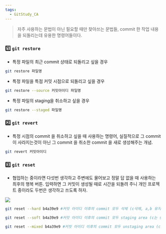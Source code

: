 ```yaml
---
tags:
  - GitStudy_CA
---
```


>자주 사용하는 문법이 아닌 필요할 때만 찾아쓰는 문법들, commit 한 작업 내용을 되돌리는데 유용한 명령어들이다.

### 1️⃣ `git restore`

- 특정 파일의 최근 commit 상태로 되돌리고 싶을 경우
```bash
git restore 파일명
```

- 특정 파일을 특점 커밋 시점으로 되돌리고 싶을 경우

```bash
git restore --source 커밋아이디 파일명
```

- 특정 파일의 staging을 취소하고 싶을 경우

```bash
git restore --staged 파일명
```

### 2️⃣ `git revert`

- 특정 시점의 commit 을 취소하고 싶을 때 사용하는 명령어, 실질적으로 그 commit 이 사라지는것이 아닌 그 commit 을 취소한 commit 을 새로 생성해주는 개념.

```bash
git revert 커밋아이디
```

### 3️⃣ `git reset`

- 협업하는 중이라면 다섯번 생각하고 주변에도 물어보고 정말 답 없을 때 사용하는 최후의 행복 버튼. 입력하면 그 커밋이 생성될 때로 시간을 되돌려 주니 개인 프로젝트 중이라도 두번은 생각하고 쓰도록 하자.

![](https://imgur.com/wg72slF.png)

```bash
git reset --hard b4a39e9 #커밋 아이디 이후의 commit 모두 삭제 (c삭제, a,b 유지)

git reset --soft b4a39e9 #커밋 아이디 이후의 commit 모두 staging area (c는 staging area로, a,b 유지)

git reset --mixed b4a39e9 #커밋 아이디 이후의 commit 모두 unstaging area (c는 staging area로, a,b 유지)
```

